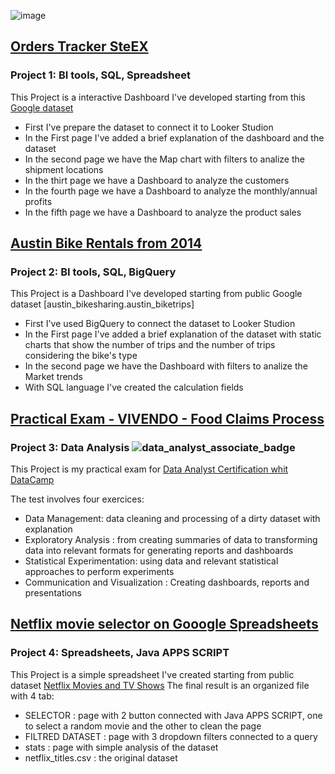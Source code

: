 ![image](https://github.com/StefanoBattaglia1993/Stefano-s-Portfolio/assets/154975180/faba1bf5-b5a4-493d-96c7-44c260c04e98)

## [Orders Tracker SteEX](https://lookerstudio.google.com/reporting/26ca43ad-44b3-47c9-ae43-c49518a045ce/page/2dIoD)
### Project 1: BI tools, SQL, Spreadsheet

This Project is a interactive Dashboard I've developed starting from this [Google dataset](https://docs.google.com/spreadsheets/d/1wY2KNjLcdWgVEyuKP1FAyIips-Ahfptg2NzHtJF9RSU/edit#gid=422745916)

* First I've prepare the dataset to connect it to Looker Studion
* In the First page I've added a brief explanation of the dashboard and the dataset
* In the second page we have the Map chart with filters to analize the shipment locations
* In the thirt page we have a Dashboard to analyze the customers
* In the fourth page we have a Dashboard to analyze the monthly/annual profits
* In the fifth page we have a Dashboard to analyze the product sales

## [Austin Bike Rentals from 2014](https://lookerstudio.google.com/reporting/27d28d6a-0f3b-4024-9c12-7736f158c28e/page/g6clD)
### Project 2: BI tools, SQL, BigQuery

This Project is a Dashboard I've developed starting from public Google dataset [austin_bikesharing.austin_biketrips]
* First I've used BigQuery to connect the dataset to Looker Studion
* In the First page I've added a brief explanation of the dataset with static charts that show the number of trips and the number of trips considering the bike's type 
* In the second page we have the Dashboard with filters to analize the Market trends
* With SQL language I've created the calculation fields


## [Practical Exam - VIVENDO - Food Claims Process](https://app.datacamp.com/workspace/w/008320c9-17b6-447e-9e50-9063468f27b6/edit)
### Project 3: Data Analysis  ![data_analyst_associate_badge](https://github.com/StefanoBattaglia1993/Stefano-s-Portfolio/assets/154975180/77dea6aa-287a-4550-945f-2f83c0eb93e6)

This Project is my practical exam for [Data Analyst Certification whit DataCamp](https://www.datacamp.com/certificate/DAA0012506343271#)

The test involves four exercices:
* Data Management: data cleaning and processing of a dirty dataset with explanation
* Exploratory Analysis :  from creating summaries of data to transforming data into relevant formats for generating reports and dashboards
* Statistical Experimentation: using data and relevant statistical approaches to perform experiments
* Communication and Visualization : Creating dashboards, reports and presentations


## [Netflix movie selector on Gooogle Spreadsheets](https://docs.google.com/spreadsheets/d/1bh14ZlDO7N9Ilnb3h-bfHI9-JtoOqlaZF9FuSMrtVPY/edit?usp=sharing )
### Project 4: Spreadsheets, Java APPS SCRIPT

This Project is a simple spreadsheet I've created starting from public dataset [Netflix Movies and TV Shows](https://www.kaggle.com/datasets/shivamb/netflix-shows?resource=download)
The final result is an organized file with 4 tab:
* SELECTOR  :  page with 2 button connected with Java APPS SCRIPT, one to select a random movie and the other to clean the page
* FILTRED DATASET  :  page with 3 dropdown filters connected to a query
* stats  :  page with simple analysis of the dataset
* netflix_titles.csv  :  the original dataset
